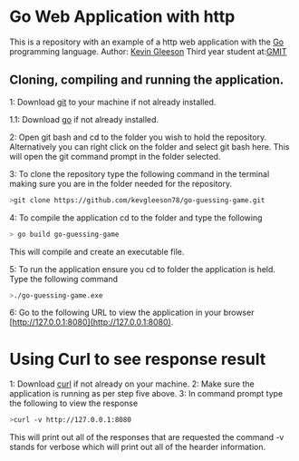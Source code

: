 # Go Web Application with http

This is a repository with an example of a http web application with the [Go](https://golang.org/) programming language.
Author: [Kevin Gleeson](https://github.com/kevgleeson78)
Third year student at:[GMIT](http://gmit.ie) 

## Cloning, compiling and running the application.

1: Download [git](https://git-scm.com/downloads) to your machine if not already installed.

1.1: Download [go](https://golang.org/dl/) if not already installed.

2: Open git bash and cd to the folder you wish to hold the repository.
Alternatively you can right click on the folder and select git bash here.
This will open the git command prompt in the folder selected.
 
 3: To clone the repository type the following command in the terminal making sure you are in the folder needed for the repository.
```bash
>git clone https://github.com/kevgleeson78/go-guessing-game.git
```
4: To compile the application cd to the folder and type the following 
```bash
> go build go-guessing-game
```
This will compile and create an executable file.

5: To run the application ensure you cd to folder the application is held.
Type the following command
```bash
>./go-guessing-game.exe
```
6: Go to the following URL to view the application in your browser
[http://127.0.0.1:8080](http://127.0.0.1:8080).

# Using Curl to see response result

1: Download [curl](https://curl.haxx.se/download.html) if not already on your machine.
2: Make sure the application is running as per step five above.
3: In command prompt type the following to view the response
```bash
>curl -v http://127.0.0.1:8080
```
This will print out all of the responses that are requested the command -v stands for verbose which will print out all of the hearder information.


